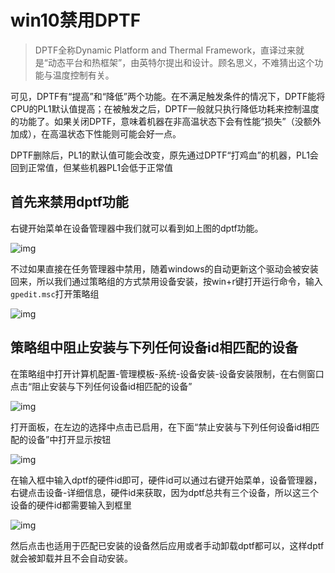 # win10禁用DPTF

> DPTF全称Dynamic Platform and Thermal Framework，直译过来就是“动态平台和热框架”，由英特尔提出和设计。顾名思义，不难猜出这个功能与温度控制有关。

可见，DPTF有“提高”和“降低”两个功能。在不满足触发条件的情况下，DPTF能将CPU的PL1默认值提高；在被触发之后，DPTF一般就只执行降低功耗来控制温度的功能了。如果关闭DPTF，意味着机器在非高温状态下会有性能“损失”（没额外加成），在高温状态下性能则可能会好一点。

DPTF删除后，PL1的默认值可能会改变，原先通过DPTF“打鸡血”的机器，PL1会回到正常值，但某些机器PL1会低于正常值

## 首先来禁用dptf功能

右键开始菜单在设备管理器中我们就可以看到如上图的dptf功能。

![img](../../../#ImageAssets/v2-9d6eeb97b39f17839e7553ec58feb79d_720w.jpg)

不过如果直接在任务管理器中禁用，随着windows的自动更新这个驱动会被安装回来，所以我们通过策略组的方式禁用设备安装，按win+r键打开运行命令，输入`gpedit.msc`打开策略组

![img](../../../#ImageAssets/v2-819371a0281bffe26111b1b14d6118fb_720w.jpg)

## 策略组中阻止安装与下列任何设备id相匹配的设备

在策略组中打开计算机配置-管理模板-系统-设备安装-设备安装限制，在右侧窗口点击“阻止安装与下列任何设备id相匹配的设备”

![img](../../../#ImageAssets/v2-7f3c6af65c99fb49234f00b301a09445_720w.jpg)

打开面板，在左边的选择中点击已启用，在下面“禁止安装与下列任何设备id相匹配的设备”中打开显示按钮

![img](../../../#ImageAssets/v2-7025a6d1745e844b5d14fb250a2a5e61_720w.jpg)

在输入框中输入dptf的硬件id即可，硬件id可以通过右键开始菜单，设备管理器，右键点击设备-详细信息，硬件id来获取，因为dptf总共有三个设备，所以这三个设备的硬件id都需要输入到框里

![img](../../../#ImageAssets/v2-30a2b44bb8ca2561ae7eb917adcdd2d0_720w.jpg)

然后点击也适用于匹配已安装的设备然后应用或者手动卸载dptf都可以，这样dptf就会被卸载并且不会自动安装。
